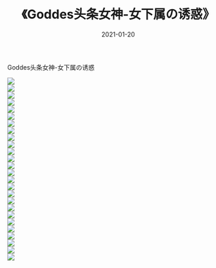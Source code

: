 ﻿---
layout: post
title:  《Goddes头条女神-女下属の诱惑》
date:   2021-01-20
img: http://img.660000.xyz/Sharelink/网络美图/2021/Goddes头条女神-女下属の诱惑/000.jpg
categories: [美女, 清纯, 唯美]
---

Goddes头条女神-女下属の诱惑

  ![](http://img.660000.xyz/Sharelink/网络美图/2021/Goddes头条女神-女下属の诱惑/001.jpg) <br> ![](http://img.660000.xyz/Sharelink/网络美图/2021/Goddes头条女神-女下属の诱惑/002.jpg) <br> ![](http://img.660000.xyz/Sharelink/网络美图/2021/Goddes头条女神-女下属の诱惑/003.jpg) <br> ![](http://img.660000.xyz/Sharelink/网络美图/2021/Goddes头条女神-女下属の诱惑/004.jpg) <br> ![](http://img.660000.xyz/Sharelink/网络美图/2021/Goddes头条女神-女下属の诱惑/005.jpg) <br> ![](http://img.660000.xyz/Sharelink/网络美图/2021/Goddes头条女神-女下属の诱惑/006.jpg) <br> ![](http://img.660000.xyz/Sharelink/网络美图/2021/Goddes头条女神-女下属の诱惑/007.jpg) <br> ![](http://img.660000.xyz/Sharelink/网络美图/2021/Goddes头条女神-女下属の诱惑/008.jpg) <br> ![](http://img.660000.xyz/Sharelink/网络美图/2021/Goddes头条女神-女下属の诱惑/009.jpg) <br> ![](http://img.660000.xyz/Sharelink/网络美图/2021/Goddes头条女神-女下属の诱惑/010.jpg) <br> ![](http://img.660000.xyz/Sharelink/网络美图/2021/Goddes头条女神-女下属の诱惑/011.jpg) <br> ![](http://img.660000.xyz/Sharelink/网络美图/2021/Goddes头条女神-女下属の诱惑/012.jpg) <br> ![](http://img.660000.xyz/Sharelink/网络美图/2021/Goddes头条女神-女下属の诱惑/013.jpg) <br> ![](http://img.660000.xyz/Sharelink/网络美图/2021/Goddes头条女神-女下属の诱惑/014.jpg) <br> ![](http://img.660000.xyz/Sharelink/网络美图/2021/Goddes头条女神-女下属の诱惑/015.jpg) <br> ![](http://img.660000.xyz/Sharelink/网络美图/2021/Goddes头条女神-女下属の诱惑/016.jpg) <br> ![](http://img.660000.xyz/Sharelink/网络美图/2021/Goddes头条女神-女下属の诱惑/017.jpg) <br> ![](http://img.660000.xyz/Sharelink/网络美图/2021/Goddes头条女神-女下属の诱惑/018.jpg) <br> ![](http://img.660000.xyz/Sharelink/网络美图/2021/Goddes头条女神-女下属の诱惑/019.jpg) <br> ![](http://img.660000.xyz/Sharelink/网络美图/2021/Goddes头条女神-女下属の诱惑/020.jpg) <br> ![](http://img.660000.xyz/Sharelink/网络美图/2021/Goddes头条女神-女下属の诱惑/021.jpg) <br> ![](http://img.660000.xyz/Sharelink/网络美图/2021/Goddes头条女神-女下属の诱惑/022.jpg) <br> ![](http://img.660000.xyz/Sharelink/网络美图/2021/Goddes头条女神-女下属の诱惑/023.jpg) <br> ![](http://img.660000.xyz/Sharelink/网络美图/2021/Goddes头条女神-女下属の诱惑/024.jpg) <br> ![](http://img.660000.xyz/Sharelink/网络美图/2021/Goddes头条女神-女下属の诱惑/025.jpg) <br> ![](http://img.660000.xyz/Sharelink/网络美图/2021/Goddes头条女神-女下属の诱惑/026.jpg) <br>